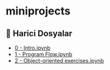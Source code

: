 # miniprojects

<!--Index-->

## 🔗 Harici Dosyalar

- [0 - Intro.ipynb](./0%20-%20Intro.ipynb)
- [1 - Program Flow.ipynb](./1%20-%20Program%20Flow.ipynb)
- [2 - Object-oriented exercises.ipynb](./2%20-%20Object-oriented%20exercises.ipynb)


<!--Index-->
